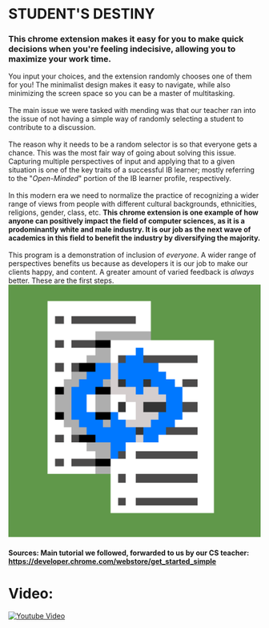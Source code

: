 # STUDENT'S DESTINY
### This chrome extension makes it easy for you to make quick decisions when you're feeling indecisive, allowing you to maximize your work time. 
You input your choices, and the extension randomly chooses one of them for you! The minimalist design makes it easy to navigate, while also minimizing the screen space so you can be a master of multitasking. <br><br>         The main issue we were tasked with mending was that our teacher ran into the issue of not having a simple way of randomly selecting a student to contribute to a discussion. <br><br>The reason why it needs to be a random selector is so that everyone gets a chance. This was the most fair way of going about solving this issue. Capturing multiple perspectives of input and applying that to a given situation is one of the key traits of a successful IB learner; mostly referring to the "*Open-Minded*" portion of the IB learner profile, respectively. <br><br>In this modern era we need to normalize the practice of recognizing a wider range of views from people with different cultural backgrounds, ethnicities, religions, gender, class, etc. **This chrome extension is one example of how anyone can positively impact the field of computer sciences, as it is a prodominantly white and male industry. It is our job as the next wave of academics in this field to benefit the industry by diversifying the majority.** <br><br>This program is a demonstration of inclusion of *everyone*. A wider range of perspectives benefits us because as developers it is our job to make our clients happy, and content. A greater amount of varied feedback is *always* better. These are the first steps.
![alt text](https://github.com/MrDorel/STUDENT-S-DESTINY/blob/master/Icons/1200xandbackgroundgreensquare.png)
#### Sources: Main tutorial we followed, forwarded to us by our CS teacher: https://developer.chrome.com/webstore/get_started_simple

# Video:
[![Youtube Video](https://img.youtube.com/vi/-lVCyR9mS6A/0.jpg)](http://www.youtube.com/watch?v=-lVCyR9mS6A)
